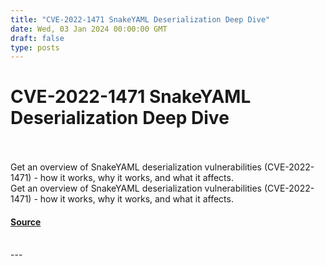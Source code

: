 ```yaml
---
title: "CVE-2022-1471 SnakeYAML Deserialization Deep Dive"
date: Wed, 03 Jan 2024 00:00:00 GMT
draft: false
type: posts
---
```

# CVE-2022-1471 SnakeYAML Deserialization Deep Dive

<br/>

<br/>
Get an overview of SnakeYAML deserialization vulnerabilities (CVE-2022-1471) - how it works, why it works, and what it affects.
<br/>
Get an overview of SnakeYAML deserialization vulnerabilities (CVE-2022-1471) - how it works, why it works, and what it affects.

#### [Source](https://www.greynoise.io/blog/cve-2022-1471-snakeyaml-deserialization-deep-dive)

<br/>
---
